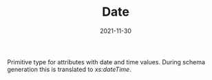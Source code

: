 ﻿---
title: Date
toc: false
type: specs
date: "2021-11-30"
draft: false
specification: VEC
version: 2.0.0-rc1
documentType: "Recommendation"
elementType: Class
classes:
  - Date
menu_name: vec-2.0.0-rc1
---
<p> Primitive type for attributes with date and time values. During schema generation this is translated to <i>xs:dateTime</i>.      </p>